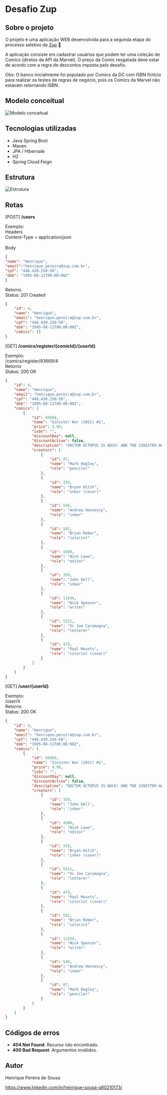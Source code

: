 # Desafio Zup

## Sobre o projeto

O projeto é uma aplicação WEB desenvolvida para a segunda etapa do processo seletivo da <a href="https://www.zup.com.br/">Zup</a> :orange_heart:

A aplicação consiste em cadastrar usuários que podem ter uma coleção de Comics (diretos da API da Marvel). O preço da Comic resgatada deve estar de acordo com a regra de descontos imposta pelo desafio.

Obs: O banco inicialmente foi populado por Comics da DC com ISBN fictício para realizar os testes de regras de negócio, pois os Comics da Marvel não estavam retornando ISBN.

## Modelo conceitual

![Modelo conceitual](https://i.imgur.com/ptcP7II.png)

## Tecnologias utilizadas

- Java Spring Boot
- Maven
- JPA / Hibernate
- H2
- Spring Cloud Feign

## Estrutura

![Estrutura](https://i.imgur.com/6WXLc6f.png)

## Rotas
[POST]
<b>/users</b>

Exemplo:<br>
Headers<br>
Content-Type = application/json<br><br>
Body
``` json
{
"name": "Henrique", 
"email":"henrique.pereira@zup.com.br", 
"cpf": "446.430.250-50", 
"dob": "1995-08-11T00:00:00Z"
}
```
Retorno<br>
Status: 201 Created
``` json
{
    "id": 4,
    "name": "Henrique",
    "email": "henrique.pereira@zup.com.br",
    "cpf": "446.430.250-50",
    "dob": "1995-08-11T00:00:00Z",
    "comics": []
}
```


[GET]
<b>/comics/register/{comicId}/{userId}</b> <br>

Exemplo:<br>
/comics/register/93669/4 <br>
Retorno <br>
Status: 200 OK
``` json
{
    "id": 4,
    "name": "Henrique",
    "email": "henrique.pereira@zup.com.br",
    "cpf": "446.430.250-50",
    "dob": "1995-08-11T00:00:00Z",
    "comics": [
        {
            "id": 93669,
            "name": "Sinister War (2021) #1",
            "price": 4.99,
            "isbn": "",
            "discountDay": null,
            "discountActive": false,
            "description": "DOCTOR OCTOPUS IS BACK! AND THE SINISTER WAR HAS BEGUN! Ock’s got a new Sinister Six and if you think he’s thought big in the past, think again. What Ock DOESN’T know is that the VULTURE has a sextet of his own: THE SAVAGE SIX! It’s an all-out WAR between two of the greatest villains in the Marvel Universe, and the only person they hate more than each other is SPIDER-MAN! Spidey’s in deep trouble with the toughest battle that he’s ever faced. Nick Spencer and Mark Bagley team up for this epic Spider-Man story guaranteed to shock readers everywhere! ",
            "creators": [
                {
                    "id": 87,
                    "name": "Mark Bagley",
                    "role": "penciler"
                },
                {
                    "id": 339,
                    "name": "Bryan Hitch",
                    "role": "inker (cover)"
                },
                {
                    "id": 548,
                    "name": "Andrew Hennessy",
                    "role": "inker"
                },
                {
                    "id": 582,
                    "name": "Brian Reber",
                    "role": "colorist"
                },
                {
                    "id": 4300,
                    "name": "Nick Lowe",
                    "role": "editor"
                },
                {
                    "id": 359,
                    "name": "John Dell",
                    "role": "inker"
                },
                {
                    "id": 11434,
                    "name": "Nick Spencer",
                    "role": "writer"
                },
                {
                    "id": 5251,
                    "name": "Vc Joe Caramagna",
                    "role": "letterer"
                },
                {
                    "id": 479,
                    "name": "Paul Mounts",
                    "role": "colorist (cover)"
                }
            ]
        }
    ]
}
```


[GET]
<b>/user/{userId}</b> <br>

Exemplo:<br>
/user/4 <br>
Retorno<br>
Status: 200 OK
``` json
{
    "id": 4,
    "name": "Henrique",
    "email": "henrique.pereira@zup.com.br",
    "cpf": "446.430.250-50",
    "dob": "1995-08-11T00:00:00Z",
    "comics": [
        {
            "id": 93669,
            "name": "Sinister War (2021) #1",
            "price": 4.99,
            "isbn": "",
            "discountDay": null,
            "discountActive": false,
            "description": "DOCTOR OCTOPUS IS BACK! AND THE SINISTER WAR HAS BEGUN! Ock’s got a new Sinister Six and if you think he’s thought big in the past, think again. What Ock DOESN’T know is that the VULTURE has a sextet of his own: THE SAVAGE SIX! It’s an all-out WAR between two of the greatest villains in the Marvel Universe, and the only person they hate more than each other is SPIDER-MAN! Spidey’s in deep trouble with the toughest battle that he’s ever faced. Nick Spencer and Mark Bagley team up for this epic Spider-Man story guaranteed to shock readers everywhere! ",
            "creators": [
                {
                    "id": 359,
                    "name": "John Dell",
                    "role": "inker"
                },
                {
                    "id": 4300,
                    "name": "Nick Lowe",
                    "role": "editor"
                },
                {
                    "id": 339,
                    "name": "Bryan Hitch",
                    "role": "inker (cover)"
                },
                {
                    "id": 5251,
                    "name": "Vc Joe Caramagna",
                    "role": "letterer"
                },
                {
                    "id": 479,
                    "name": "Paul Mounts",
                    "role": "colorist (cover)"
                },
                {
                    "id": 582,
                    "name": "Brian Reber",
                    "role": "colorist"
                },
                {
                    "id": 11434,
                    "name": "Nick Spencer",
                    "role": "writer"
                },
                {
                    "id": 548,
                    "name": "Andrew Hennessy",
                    "role": "inker"
                },
                {
                    "id": 87,
                    "name": "Mark Bagley",
                    "role": "penciler"
                }
            ]
        }
    ]
}
```
## Códigos de erros

- <b>404 Not Found</b>: Recurso não encontrado.
- <b>400 Bad Request</b>: Argumentos inválidos. 



## Autor
Henrique Pereira de Sousa

https://www.linkedin.com/in/henrique-sousa-a80210173/
